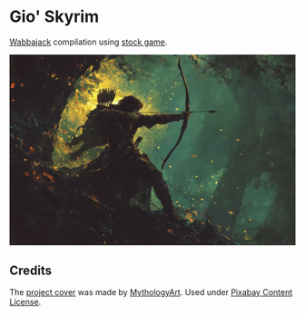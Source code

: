 # Gio' Skyrim

[Wabbajack](https://www.wabbajack.org/) compilation using [stock game](https://wiki.wabbajack.org/modlist_author_documentation/Keeping%20the%20Game%20Folder%20clean.html#stock-game).

![cover](./wabbajack/image.webp)

## Credits

The [project cover](https://pixabay.com/illustrations/robin-hood-mythology-archer-warrior-9185548/) was made by [MythologyArt](https://pixabay.com/users/mythologyart-34077399/). Used under [Pixabay Content License](https://pixabay.com/service/license-summary/).
